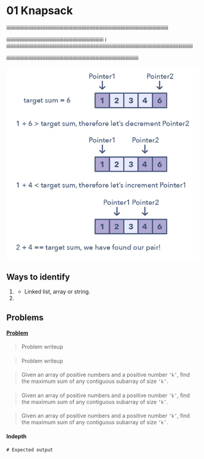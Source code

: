 # 01 Knapsack

iiiiiiiiiiiiiiiiiiiiiiiiiiiiiiiiiiiiiiiiiiiiiiiiiiiiiiiiiiiiiiiiiiiiiiiiiiiiiiiiiiiiiiiiiiiiiiiiiiiiiiiiiiiiiiiiiiiiiiiiiiiii

iiiiiiiiiiiiiiiiiiiiiiiiiiiiiiiiiiiiiiiiiiiiiiiiiiiiiiiiiiiiiiiiiiiiiiiiiii
i
iiiiiiiiiiiiiiiiiiiiiiiiiiiiiiiiiiiiiiiiiiiiiiiiiiiiiiiiiiiiiiiiiiiiiiiiiiiiiiiiiiiiiiiiiiiiiiiiiiiiiiiiiiiiiiiiiiiiiiiiiiiiiiiiiiiiiiiiiiiiiiii

iiiiiiiiiiiiiiiiiiiiiiiiiiiiiiiiiiiiiiiiiiiiiiiiiiiiiiiiiiiiiiiiiiiiiiiiiiiiiiiiiiiiiiiiiiiiiiiiiiiiii


![two pointers](../../../assets/two_pointers.png)


## Ways to identify

1.
    - Linked list, array or string.

2.

## Problems

#### [Problem](./02.%20Maximum%20Sum%20Subarray%20of%20Size%20K.py)

> Problem writeup

#### [](link)

> Problem writeup

#### [](link)

> Given an array of positive numbers and a positive number `‘k’`, find the maximum sum of any contiguous subarray of size `‘k’`.

#### [](link)

> Given an array of positive numbers and a positive number `‘k’`, find the maximum sum of any contiguous subarray of size `‘k’`.

#### [](link)

> Given an array of positive numbers and a positive number `‘k’`, find the maximum sum of any contiguous subarray of size `‘k’`.


#### Indepth



```
# Expected output
```
